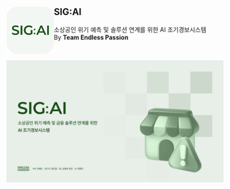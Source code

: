 ## SIG:AI <img src="./images/icon.svg" alt="SIG:AI Icon" height="110" width="auto" align="left" />
소상공인 위기 예측 및 솔루션 연계를 위한 AI 조기경보시스템
<br/> By **Team Endless Passion**

<br />

![Cover](./images/cover.png)
